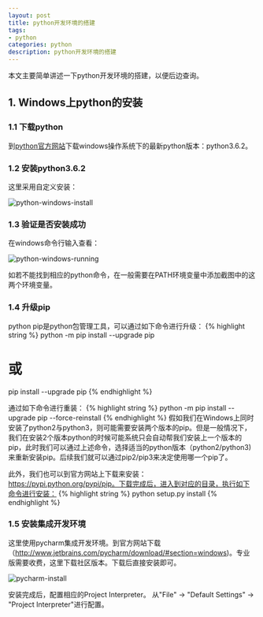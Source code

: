 ```yaml
---
layout: post
title: python开发环境的搭建
tags:
- python
categories: python
description: python开发环境的搭建
---
```


本文主要简单讲述一下python开发环境的搭建，以便后边查询。

<!-- more -->


## 1. Windows上python的安装


### 1.1 下载python
到[python官方网站](https://www.python.org/downloads/windows/)下载windows操作系统下的最新python版本：python3.6.2。

### 1.2 安装python3.6.2
这里采用自定义安装：

![python-windows-install](https://ivanzz1001.github.io/records/assets/img/python/python-windows-install.png)



### 1.3 验证是否安装成功
在windows命令行输入查看：

![python-windows-running](https://ivanzz1001.github.io/records/assets/img/python/python-windows-running.png)

如若不能找到相应的python命令，在一般需要在PATH环境变量中添加截图中的这两个环境变量。


### 1.4 升级pip
python pip是python包管理工具，可以通过如下命令进行升级：
{% highlight string %}
python -m pip install --upgrade pip

# 或

pip install --upgrade pip
{% endhighlight %}

通过如下命令进行重装：
{% highlight string %}
python -m pip install --upgrade pip --force-reinstall
{% endhighlight %}
假如我们在Windows上同时安装了python2与python3，则可能需要安装两个版本的pip。但是一般情况下，我们在安装2个版本python的时候可能系统只会自动帮我们安装上一个版本的pip，此时我们可以通过上述命令，选择适当的python版本（python2/python3)来重新安装pip。后续我们就可以通过pip2/pip3来决定使用哪一个pip了。


此外，我们也可以到官方网站上下载来安装：https://pypi.python.org/pypi/pip。下载完成后，进入到对应的目录，执行如下命令进行安装：
{% highlight string %}
python setup.py install
{% endhighlight %}

### 1.5 安装集成开发环境

这里使用pycharm集成开发环境。到官方网站下载（http://www.jetbrains.com/pycharm/download/#section=windows)。专业版需要收费，这里下载社区版本。下载后直接安装即可。

![pycharm-install](https://ivanzz1001.github.io/records/assets/img/python/pycharm-install.png)

安装完成后，配置相应的Project Interpreter。 从"File" -> "Default Settings" -> "Project Interpreter"进行配置。




<br />
<br />
<br />

